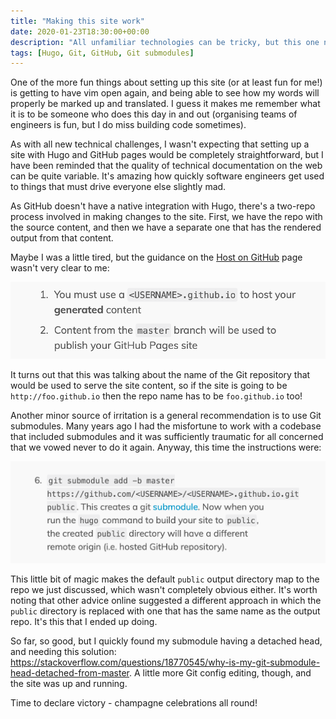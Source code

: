 ```yaml
---
title: "Making this site work"
date: 2020-01-23T18:30:00+00:00
description: "All unfamiliar technologies can be tricky, but this one needed a little more work than I'd hoped."
tags: [Hugo, Git, GitHub, Git submodules]
---
```

One of the more fun things about setting up this site (or at least fun for me!) is getting to have vim open
again, and being able to see how my words will properly be marked up and translated.  I guess it makes me remember
what it is to be someone who does this day in and out (organising teams of engineers is fun, but I do miss building code
sometimes).

As with all new technical challenges, I wasn't expecting that setting up a site with Hugo and GitHub pages would be
completely straightforward, but I have been reminded that the quality of technical documentation on the web can be quite
variable.  It's amazing how quickly software engineers get used to things that must drive everyone else slightly
mad.

As GitHub doesn't have a native integration with Hugo, there's a two-repo process involved in making changes to the site.
First, we have the repo with the source content, and then we have a separate one that has the rendered output from that
content.

Maybe I was a little tired, but the guidance on the
[Host on GitHub](https://gohugo.io/hosting-and-deployment/hosting-on-github/) page wasn't very clear to me:

![](./hugo-inst-1.png)

It turns out that this was talking about the name of the Git repository that would be used to serve the site content,
so if the site is going to be `http://foo.github.io` then the repo name has to be `foo.github.io` too!

Another minor source of irritation is a general recommendation is to use Git submodules.  Many years ago I had the
misfortune to work with a codebase that included submodules and it was sufficiently traumatic for all concerned that we vowed
never to do it again.  Anyway, this time the instructions were:

![](./hugo-inst-2.png)

This little bit of magic makes the default `public` output directory map to the repo we just discussed, which wasn't
completely obvious either.  It's worth noting that other advice online suggested a different approach in which the `public`
directory is replaced with one that has the same name as the output repo.  It's this that I ended up doing.

So far, so good, but I quickly found my submodule having a detached head, and needing this solution:
https://stackoverflow.com/questions/18770545/why-is-my-git-submodule-head-detached-from-master.  A little more Git config
editing, though, and the site was up and running.

Time to declare victory - champagne celebrations all round!
